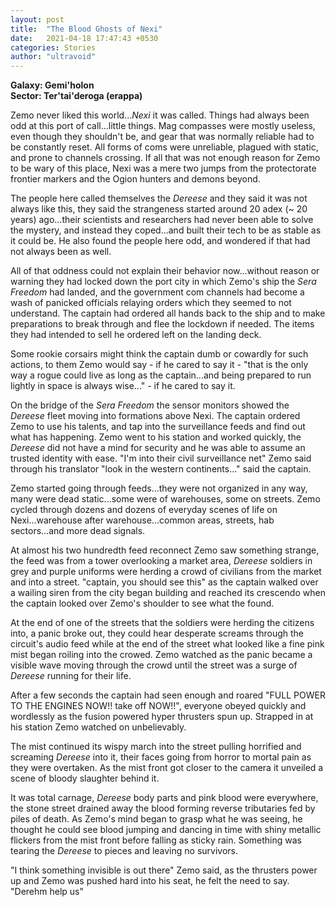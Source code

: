 ```yaml
---
layout: post
title:  "The Blood Ghosts of Nexi"
date:   2021-04-18 17:47:43 +0530
categories: Stories
author: "ultravoid"
---
```


**Galaxy: Gemi'holon**<br>
**Sector: Ter'tai'deroga (erappa)**<br>

Zemo never liked this world..._Nexi_ it was called. Things had always been odd at this port of call...little things. Mag compasses were mostly useless, even though they shouldn't be, and gear that was normally reliable had to be constantly reset. All forms of coms were unreliable, plagued with static, and prone to channels crossing. If all that was not enough reason for Zemo to be wary of this place, Nexi was a mere two jumps from the protectorate frontier markers and the Ogion hunters and demons beyond.

The people here called themselves the _Dereese_ and they said it was not always like this, they said the strangeness started around 20 adex (~ 20 years) ago...their scientists and researchers had never been able to solve the mystery, and instead they coped...and built their tech to be as stable as it could be. He also found the people here odd, and wondered if that had not always been as well.

All of that oddness could not explain their behavior now...without reason or warning they had locked down the port city in which Zemo's ship the _Sera Freedom_ had landed, and the government com channels had become a wash of panicked officials relaying orders which they seemed to not understand. The captain had ordered all hands back to the ship and to make preparations to break through and flee the lockdown if needed. The items they had intended to sell he ordered left on the landing deck.

Some rookie corsairs might think the captain dumb or cowardly for such actions, to them Zemo would say - if he cared to say it - "that is the only way a rogue could live as long as the captain...and being prepared to run lightly in space is always wise..." - if he cared to say it.

On the bridge of the _Sera Freedom_ the sensor monitors showed the _Dereese_ fleet moving into formations above Nexi. The captain ordered Zemo to use his talents, and tap into the surveillance feeds and find out what has happening. Zemo went to his station and worked quickly, the _Dereese_ did not have a mind for security and he was able to assume an trusted identity with ease. "I'm into their civil surveillance net" Zemo said through his translator "look in the western continents..." said the captain.

Zemo started going through feeds...they were not organized in any way, many were dead static...some were of warehouses, some on streets. Zemo cycled through dozens and dozens of everyday scenes of life on Nexi...warehouse after warehouse...common areas, streets, hab sectors...and more dead signals.

At almost his two hundredth feed reconnect Zemo saw something strange, the feed was from a tower overlooking a market area, _Dereese_ soldiers in grey and purple uniforms were herding a crowd of civilians from the market and into a street. "captain, you should see this" as the captain walked over a wailing siren from the city began building and reached its crescendo when the captain looked over Zemo's shoulder to see what the found.

At the end of one of the streets that the soldiers were herding the citizens into, a panic broke out, they could hear desperate screams through the circuit's audio feed while at the end of the street what looked like a fine pink mist began roiling into the crowed. Zemo watched as the panic became a visible wave moving through the crowd until the street was a surge of _Dereese_ running for their life.

After a few seconds the captain had seen enough and roared "FULL POWER TO THE ENGINES NOW!! take off NOW!!", everyone obeyed quickly and wordlessly as the fusion powered hyper thrusters spun up. Strapped in at his station Zemo watched on unbelievably.

The mist continued its wispy march into the street pulling horrified and screaming _Dereese_ into it, their faces going from horror to mortal pain as they were overtaken. As the mist front got closer to the camera it unveiled a scene of bloody slaughter behind it.

It was total carnage, _Dereese_ body parts and pink blood were everywhere, the stone street drained away the blood forming reverse tributaries fed by piles of death. As Zemo's mind began to grasp what he was seeing, he thought he could see blood jumping and dancing in time with shiny metallic flickers from the mist front before falling as sticky rain. Something was tearing the _Dereese_ to pieces and leaving no survivors.

"I think something invisible is out there" Zemo said, as the thrusters power up and Zemo was pushed hard into his seat, he felt the need to say. "Derehm help us"
